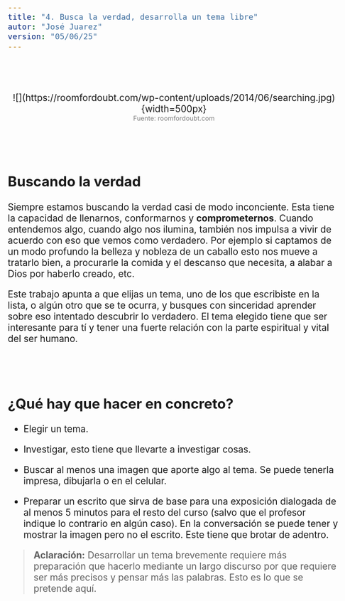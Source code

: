```yaml
---
title: "4. Busca la verdad, desarrolla un tema libre"
autor: "José Juarez"
version: "05/06/25"
---
```


<span hidden>Local path of the file: "H:/cfr/relig6/"</span>
<span hidden>Local path of images: "H:/cfr/relig6/_i/"</span>

<br><br>

<span hidden>Image</span>
   <center>![](https://roomfordoubt.com/wp-content/uploads/2014/06/searching.jpg){width=500px}</center>
   <center><span class="grey3 size70">Fuente: roomfordoubt.com</span></center>

<br><br>

## Buscando la verdad

Siempre estamos buscando la verdad casi de modo inconciente. Esta tiene la capacidad de llenarnos, conformarnos y **comprometernos**. Cuando entendemos algo, cuando algo nos ilumina, también nos impulsa a vivir de acuerdo con eso que vemos como verdadero. Por ejemplo si captamos de un modo profundo la belleza y nobleza de un caballo esto nos mueve a tratarlo bien, a procurarle la comida y el descanso que necesita, a alabar a Dios por haberlo creado, etc.

Este trabajo apunta a que elijas un tema, uno de los que escribiste en la lista, o algún otro que se te ocurra, y busques con sinceridad aprender sobre eso intentado descubrir lo verdadero. El tema elegido tiene que ser interesante para tí y tener una fuerte relación con la parte espiritual y vital del ser humano.

<br><br>

## ¿Qué hay que hacer en concreto?

- Elegir un tema.

- Investigar, esto tiene que llevarte a investigar cosas. 

- Buscar al menos una imagen que aporte algo al tema. Se puede tenerla impresa, dibujarla o en el celular.

- Preparar un escrito que sirva de base para una exposición dialogada de al menos 5 minutos para el resto del curso (salvo que el profesor indique lo contrario en algún caso). En la conversación se puede tener y mostrar la imagen pero no el escrito. Este tiene que brotar de adentro.

> **Aclaración:** Desarrollar un tema brevemente requiere más preparación que hacerlo mediante un largo discurso por que requiere ser más precisos y pensar más las palabras. Esto es lo que se pretende aquí.

<!-- HTML style definitions -->
<style>
/* Colors */
.grey1 {color: #b3b3b3;} /* my light-grey */
.grey2 {color: #999999;} /* my middle-grey */
.grey3 {color: #808080;} /* my dark-grey */
.blue1 {color: #6495ed;} /* nvim blue */
.blue2 {color: #276cdf;} /* Andrew Ng Blue */
.sky1 {color: #7dbed8;} /* nvim sky */
.sky2 {color: #27a2db;}   /* my sky */
.green {color: #81b524;} /* my green */
.red1 {color: #ec5469;} /* my coral-red */
.red2 {color: #f44336;} /* my red */
.rose {color: #ec9998:} /* nvim rose */
.gold {color: #df9d43;} /* Andrew Ng gold */
.orange1 {color: #fda556;} /* nvim orange */
.orange2 {color: #ff9505;} /*Andrew Ng orange */
.purple1 {color: #ff40ff;} /* Andrew Ng purple */
.purple2 {color: #d164d7;} /* Andrew Ng purple */
/* Font Size */
.size90 {font-size: 0.9em;}
.size85 {font-size: 0.85em;}
.size80 {font-size: 0.8em;}
.size70 {font-size: 0.7em;}
/* Document General Font Size */
body {font-size: 1.3em;}
</style>
<!-- Use <span> inline and <div> with several lines --->
